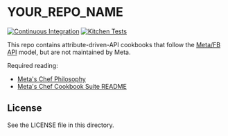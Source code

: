 YOUR_REPO_NAME
========================

[![Continuous Integration](https://github.com/YOUR_ORG/YOUR_REPO/actions/workflows/ci.yml/badge.svg)](https://github.com/YOUR_ORG/YOUR_REPO/actions/workflows/ci.yml)
[![Kitchen Tests](https://github.com/YOUR_ORG/YOUR_REPO/actions/workflows/kitchen.yml/badge.svg)](https://github.com/YOUR_ORG/YOUR_REPO/actions/workflows/kitchen.yml)

This repo contains attribute-driven-API cookbooks that follow the [Meta/FB
API](https://github.com/facebook/chef-cookbooks) model, but are not maintained
by Meta.

Required reading:
* [Meta's Chef Philosophy](https://github.com/facebook/chef-utils/blob/main/Philosophy.md)
* [Meta's Chef Cookbook Suite README](https://github.com/facebook/chef-cookbooks/blob/main/README.md)

License
-------
See the LICENSE file in this directory.
